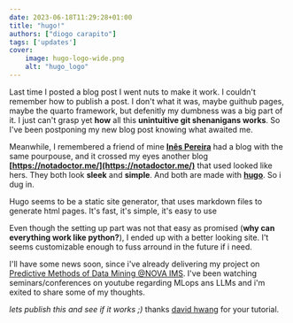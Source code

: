 ```yaml
---
date: 2023-06-18T11:29:28+01:00
title: "hugo!"
authors: ["diogo carapito"]
tags: ['updates']
cover:
    image: hugo-logo-wide.png
    alt: "hugo_logo"
---
```


Last time I posted a blog post I went nuts to make it work. I couldn't remember how to publish a post. I don't what it was, maybe guithub pages, maybe the quarto framework, but defenitly my dumbness was a big part of it. I just can't grasp yet **how** all this **unintuitive git shenanigans works**.  So I've been postponing my new blog post knowing what awaited me.

Meanwhile, I remembered a friend of mine **[Inês Pereira](https://inespereira.me/)** had a blog with the same pourpouse, and it crossed my eyes another blog **[https://notadoctor.me/](https://notadoctor.me/)** that used looked like hers.
They both look **sleek** and **simple**. And both are made with **[hugo](https://gohugo.io/)**. So i dug in.

Hugo seems to be a static site generator, that uses markdown files to generate html pages. It's fast, it's simple, it's easy to use

Even though the setting up part was not that easy as promised (**why can everything work like python?**), I ended up with a better looking site. I't seems customizable enough to fuss arround in the future if i need. 

I'll have some news soon, since i've already delivering my project on [Predictive Methods of Data Mining @NOVA IMS](https://guia.unl.pt/en/2022/novaims/program/94342/course/200166). I've been watching seminars/conferences on youtube regarding MLops ans LLMs and i'm exited to share some of my thoughts. 


*lets publish this and see if it works ;)*
thanks [david hwang](https://www.youtube.com/watch?v=_QSr2_pxIJs) for your tutorial.